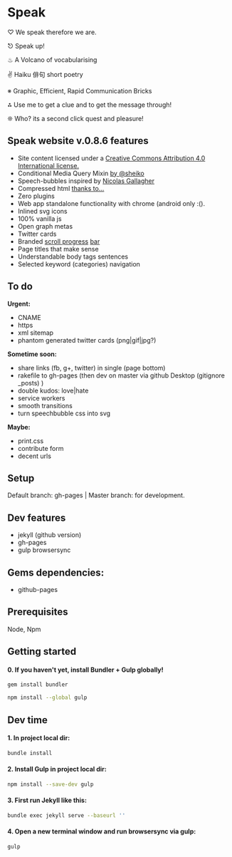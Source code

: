 # Speak

♡ We speak therefore we are.

⎋ Speak up!

♨ A Volcano of vocabularising 

✌ Haiku 俳句 short poetry 

※ Graphic, Efficient, Rapid Communication Bricks 

⁂ Use me to get a clue and to get the message through!
 
❊ Who? its a second click quest and pleasure! 


## Speak website v.0.8.6 features

- Site content licensed under a [Creative Commons Attribution 4.0 International license.](http://creativecommons.org/licenses/by/4.0/)
- Conditional Media Query Mixin [by @sheiko](https://github.com/dsheiko)
- Speech-bubbles inspired by [Nicolas Gallagher]( http://nicolasgallagher.com/pure-css-speech-bubbles/)
- Compressed html [thanks to...](https://github.com/penibelst/jekyll-compress-html)
- Zero plugins
- Web app standalone functionality with chrome (android only :().
- Inlined svg icons 
- 100% vanilla js
- Open graph metas
- Twitter cards
- Branded [scroll progress](https://github.com/jeremenichelli/scrollProgress) [bar](http://codepen.io/pankajparashar/pen/towxF) 
- Page titles that make sense
- Understandable body tags sentences
- Selected keyword (categories) navigation

## To do

**Urgent:**

- CNAME
- https
- xml sitemap
- phantom generated twitter cards (png|gif|jpg?)

**Sometime soon:**

- share links (fb, g+, twitter) in single (page bottom)
- rakefile to gh-pages (then dev on master via github Desktop (gitignore _posts) )
- double kudos: love|hate
- service workers
- smooth transitions
- turn speechbubble css into svg

**Maybe:**

- print.css
- contribute form 
- decent urls

## Setup
Default branch: gh-pages | Master branch: for development.

## Dev features
- jekyll (github version)
- gh-pages
- gulp browsersync

## Gems dependencies:
- github-pages

## Prerequisites

Node, Npm

## Getting started

#### 0. If you haven't yet, install Bundler + Gulp globally! 
```sh
gem install bundler
```

```sh
npm install --global gulp
```
## Dev time

#### 1. In project local dir:
```sh
bundle install
```

#### 2. Install Gulp in project local dir:
```sh
npm install --save-dev gulp
```

#### 3. First run Jekyll like this:
```sh
bundle exec jekyll serve --baseurl ''
```

#### 4. Open a new terminal window and run browsersync via gulp:
```sh
gulp
```
